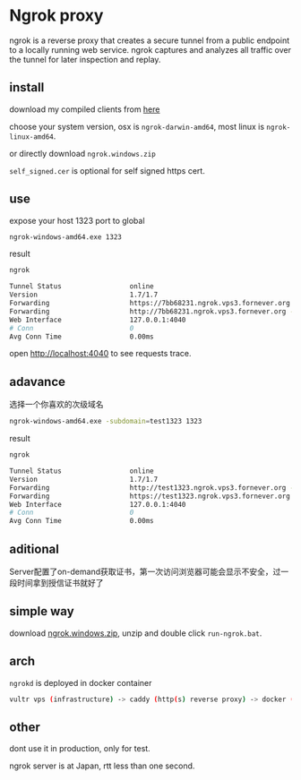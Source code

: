 # Ngrok proxy

ngrok is a reverse proxy that creates a secure tunnel from a public endpoint to a locally running web service. ngrok captures and analyzes all traffic over the tunnel for later inspection and replay.

## install

download my compiled clients from [here](https://download.fornever.org/ngrok-clients/)

choose your system version, osx is `ngrok-darwin-amd64`, most linux is `ngrok-linux-amd64`.

or directly download `ngrok.windows.zip`

`self_signed.cer` is optional for self signed https cert.

## use

expose your host 1323 port to global

```bash
ngrok-windows-amd64.exe 1323
```

result

```bash
ngrok                                                                               (Ctrl+C to quit)

Tunnel Status                 online
Version                       1.7/1.7
Forwarding                    https://7bb68231.ngrok.vps3.fornever.org -> 127.0.0.1:1323
Forwarding                    http://7bb68231.ngrok.vps3.fornever.org -> 127.0.0.1:1323
Web Interface                 127.0.0.1:4040
# Conn                        0
Avg Conn Time                 0.00ms
```

open [http://localhost:4040](http://localhost:4040) to see requests trace.

## adavance

选择一个你喜欢的次级域名

```bash
ngrok-windows-amd64.exe -subdomain=test1323 1323
```

result

```bash
ngrok                                                                               (Ctrl+C to quit)

Tunnel Status                 online
Version                       1.7/1.7
Forwarding                    http://test1323.ngrok.vps3.fornever.org -> 127.0.0.1:1323
Forwarding                    https://test1323.ngrok.vps3.fornever.org -> 127.0.0.1:1323
Web Interface                 127.0.0.1:4040
# Conn                        0
Avg Conn Time                 0.00ms
```

## aditional

Server配置了on-demand获取证书，第一次访问浏览器可能会显示不安全，过一段时间拿到授信证书就好了

## simple way

download [ngrok.windows.zip](https://download.fornever.org/ngrok-clients/ngrok.windows.zip), unzip and double click `run-ngrok.bat`.

## arch

`ngrokd` is deployed in docker container

```bash
vultr vps (infrastructure) -> caddy (http(s) reverse proxy) -> docker (application container) -> your host (localhost port)
```

## other

dont use it in production, only for test.

ngrok server is at Japan, rtt less than one second.